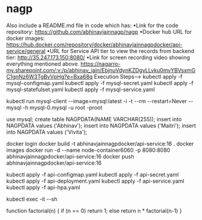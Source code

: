 # nagp
Also include a README.md file in code which has:
•Link for the code repository: https://github.com/abhinavjainnagp/nagp
•Docker hub URL for docker images: https://hub.docker.com/repository/docker/abhinavjainnagpdocker/api-service/general
•URL for Service API tier to view the records from backend tier: http://35.247.173.150:8080/
•Link for screen recording video showing everything mentioned above. https://nagarro-my.sharepoint.com/:v:/p/abhinav_jain/EbjnuVdynKZDgvLLvku0mvYBVsxmGC1gnNz6W3TgBvVpHg?e=Bxa68q
Execution Steps-->
kubectl apply -f mysql-configmap.yaml
kubectl apply -f mysql-secret.yaml
kubectl apply -f mysql-statefulset.yaml
kubectl apply -f mysql-service.yaml

kubectl run mysql-client --image=mysql:latest -i -t --rm --restart=Never -- mysql -h mysql-0.mysql -u root -proot

use mysql;
create table NAGPDATA(NAME VARCHAR(255));
insert into NAGPDATA values ('Abhinav');
insert into NAGPDATA values ('Maitri');
insert into NAGPDATA values ('Vivita');

docker login
docker build -t abhinavjainnagpdocker/api-service:16 .
docker images
docker run -d --name node-container6060 -p 8080:8080 abhinavjainnagpdocker/api-service:16
docker push abhinavjainnagpdocker/api-service:16

kubectl apply -f api-configmap.yaml
kubectl apply -f api-secret.yaml
kubectl apply -f api-deployment.yaml
kubectl apply -f api-service.yaml
kubectl apply -f api-hpa.yaml

kubectl exec -it <pod> --sh

function factorial(n) {
	if (n == 0)
        return 1;
    else
        return n * factorial(n-1)
}
